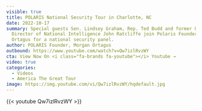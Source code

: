 ```yaml
---
visible: true
title: POLARIS National Security Tour in Charlotte, NC
date: 2022-10-17
summary: Special guests Sen. Lindsey Graham, Rep. Ted Budd and former U.S.
  Director of National Intelligence John Ratcliffe join Polaris Founder Morgan
  Ortagus for a national security panel.
author: POLARIS Founder, Morgan Ortagus
outbound: https://www.youtube.com/watch?v=Qw7izlRvzWY
cta: View Now On <i class="fa-brands fa-youtube"></i> Youtube →
video: true
categories:
  - Videos
  - America The Great Tour
image: https://img.youtube.com/vi/Qw7izlRvzWY/hqdefault.jpg
---
```


{{< youtube Qw7izlRvzWY >}}